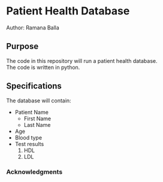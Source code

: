 # Patient Health Database

Author: Ramana Balla

## Purpose
The code in this repository will run a patient
health database.  
The code is written in python.

## Specifications
The database will contain:
* Patient Name
	* First Name
	* Last Name
* Age
* Blood type
* Test results
	1. HDL
	1. LDL

### Acknowledgments
